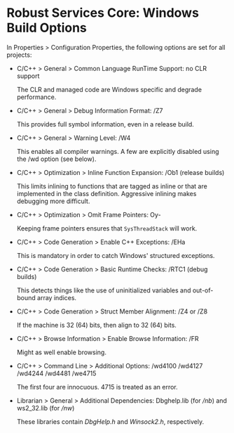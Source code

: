 ﻿# Robust Services Core: Windows Build Options

In Properties > Configuration Properties, the following options are set
for all projects:

- C/C++ > General > Common Language RunTime Support: no CLR support

  The CLR and managed code are Windows specific and degrade performance.
  
- C/C++ > General > Debug Information Format: /Z7

  This provides full symbol information, even in a release build.
  
- C/C++ > General > Warning Level: /W4

  This enables all compiler warnings.  A few are explicitly disabled using
  the /wd option (see below).
  
- C/C++ > Optimization > Inline Function Expansion: /Ob1 (release builds)

  This limits inlining to functions that are tagged as inline or that are
  implemented in the class definition.  Aggressive inlining makes debugging
  more difficult.
  
- C/C++ > Optimization > Omit Frame Pointers: Oy-

  Keeping frame pointers ensures that `SysThreadStack` will work.
  
- C/C++ > Code Generation > Enable C++ Exceptions: /EHa

  This is mandatory in order to catch Windows' structured exceptions.
  
- C/C++ > Code Generation > Basic Runtime Checks: /RTC1 (debug builds)

  This detects things like the use of uninitialized variables and out-of-bound array indices.
  
- C/C++ > Code Generation > Struct Member Alignment: /Z4 or /Z8

  If the machine is 32 (64) bits, then align to 32 (64) bits.
  
- C/C++ > Browse Information > Enable Browse Information: /FR

  Might as well enable browsing.
  
- C/C++ > Command Line > Additional Options: /wd4100 /wd4127 /wd4244 /wd4481 /we4715
    
  The first four are innocuous.  4715 is treated as an error.
  
- Librarian > General > Additional Dependencies: Dbghelp.lib (for */nb*) and ws2_32.lib (for */nw*)
    
  These libraries contain *DbgHelp.h* and *Winsock2.h*, respectively.
